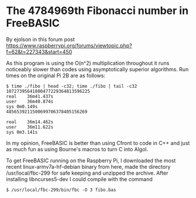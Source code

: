 # The 4784969th Fibonacci number in FreeBASIC

By ejolson in this forum post https://www.raspberrypi.org/forums/viewtopic.php?f=62&t=227343&start=450


As this program is using the O(n^2) multiplication throughout it runs noticeably slower than codes using asymptotically superior algorithms. Run times on the original Pi 2B are as follows:

    $ time ./fibo | head -c32; time ./fibo | tail -c32
    10727395641800477229364813596225
    real    36m41.437s
    user    36m40.874s
    sys 0m0.149s
    4856539211500699706378405156269

    real    36m14.462s
    user    36m11.622s
    sys 0m3.141s


In my opinion, FreeBASIC is better than using Cfront to code in C++ and just as much fun as using Bourne's macros to turn C into Algol.

To get FreeBASIC running on the Raspberry Pi, I downloaded the most recent linux-armv7a-hf-debian binary from here, made the directory /usr/local/fbc-299 for safe keeping and unzipped the archive. After installing libncurses5-dev I could compile with the command

    $ /usr/local/fbc-299/bin/fbc -O 3 fibo.bas
